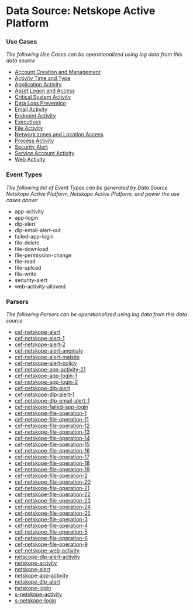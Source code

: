 Data Source: Netskope Active Platform
=====================================

### Use Cases

_The following Use Cases can be operationalized using log data from this data source_

* [Account Creation and Management](usecase_account_creation_and_management.md)
* [Activity Time  and Type](usecase_activity_time__and_type.md)
* [Application Activity](usecase_application_activity.md)
* [Asset Logon and Access](usecase_asset_logon_and_access.md)
* [Critical System Activity](usecase_critical_system_activity.md)
* [Data Loss Prevention](usecase_data_loss_prevention.md)
* [Email Activity](usecase_email_activity.md)
* [Endpoint Activity](usecase_endpoint_activity.md)
* [Executives](usecase_executives.md)
* [File Activity](usecase_file_activity.md)
* [Network zones and Location Access](usecase_network_zones_and_location_access.md)
* [Process Activity](usecase_process_activity.md)
* [Security Alert](usecase_security_alert.md)
* [Service Account Activity](usecase_service_account_activity.md)
* [Web Activity](usecase_web_activity.md)


### Event Types

_The following list of Event Types can be generated by Data Source Netskope Active Platform_Netskope Active Platform, and power the use cases above:_

- app-activity
- app-login
- dlp-alert
- dlp-email-alert-out
- failed-app-login
- file-delete
- file-download
- file-permission-change
- file-read
- file-upload
- file-write
- security-alert
- web-activity-allowed


### Parsers

_The following Parsers can be operationalized using log data from this data source_

* [cef-netskope-alert](parserContent_cef-netskope-alert.md)
* [cef-netskope-alert-1](parserContent_cef-netskope-alert-1.md)
* [cef-netskope-alert-2](parserContent_cef-netskope-alert-2.md)
* [cef-netskope-alert-anomaly](parserContent_cef-netskope-alert-anomaly.md)
* [cef-netskope-alert-malsite](parserContent_cef-netskope-alert-malsite.md)
* [cef-netskope-alert-policy](parserContent_cef-netskope-alert-policy.md)
* [cef-netskope-app-activity-21](parserContent_cef-netskope-app-activity-21.md)
* [cef-netskope-app-login-1](parserContent_cef-netskope-app-login-1.md)
* [cef-netskope-app-login-2](parserContent_cef-netskope-app-login-2.md)
* [cef-netskope-dlp-alert](parserContent_cef-netskope-dlp-alert.md)
* [cef-netskope-dlp-alert-1](parserContent_cef-netskope-dlp-alert-1.md)
* [cef-netskope-dlp-email-alert-1](parserContent_cef-netskope-dlp-email-alert-1.md)
* [cef-netskope-failed-app-login](parserContent_cef-netskope-failed-app-login.md)
* [cef-netskope-file-operation-1](parserContent_cef-netskope-file-operation-1.md)
* [cef-netskope-file-operation-11](parserContent_cef-netskope-file-operation-11.md)
* [cef-netskope-file-operation-12](parserContent_cef-netskope-file-operation-12.md)
* [cef-netskope-file-operation-13](parserContent_cef-netskope-file-operation-13.md)
* [cef-netskope-file-operation-14](parserContent_cef-netskope-file-operation-14.md)
* [cef-netskope-file-operation-15](parserContent_cef-netskope-file-operation-15.md)
* [cef-netskope-file-operation-16](parserContent_cef-netskope-file-operation-16.md)
* [cef-netskope-file-operation-17](parserContent_cef-netskope-file-operation-17.md)
* [cef-netskope-file-operation-18](parserContent_cef-netskope-file-operation-18.md)
* [cef-netskope-file-operation-19](parserContent_cef-netskope-file-operation-19.md)
* [cef-netskope-file-operation-2](parserContent_cef-netskope-file-operation-2.md)
* [cef-netskope-file-operation-20](parserContent_cef-netskope-file-operation-20.md)
* [cef-netskope-file-operation-21](parserContent_cef-netskope-file-operation-21.md)
* [cef-netskope-file-operation-22](parserContent_cef-netskope-file-operation-22.md)
* [cef-netskope-file-operation-23](parserContent_cef-netskope-file-operation-23.md)
* [cef-netskope-file-operation-24](parserContent_cef-netskope-file-operation-24.md)
* [cef-netskope-file-operation-25](parserContent_cef-netskope-file-operation-25.md)
* [cef-netskope-file-operation-3](parserContent_cef-netskope-file-operation-3.md)
* [cef-netskope-file-operation-4](parserContent_cef-netskope-file-operation-4.md)
* [cef-netskope-file-operation-5](parserContent_cef-netskope-file-operation-5.md)
* [cef-netskope-file-operation-6](parserContent_cef-netskope-file-operation-6.md)
* [cef-netskope-file-operation-9](parserContent_cef-netskope-file-operation-9.md)
* [cef-netskope-web-activity](parserContent_cef-netskope-web-activity.md)
* [netscope-dlp-alert-activity](parserContent_netscope-dlp-alert-activity.md)
* [netskope-activity](parserContent_netskope-activity.md)
* [netskope-alert](parserContent_netskope-alert.md)
* [netskope-app-activity](parserContent_netskope-app-activity.md)
* [netskope-dlp-alert](parserContent_netskope-dlp-alert.md)
* [netskope-login](parserContent_netskope-login.md)
* [s-netskope-activity](parserContent_s-netskope-activity.md)
* [s-netskope-login](parserContent_s-netskope-login.md)
